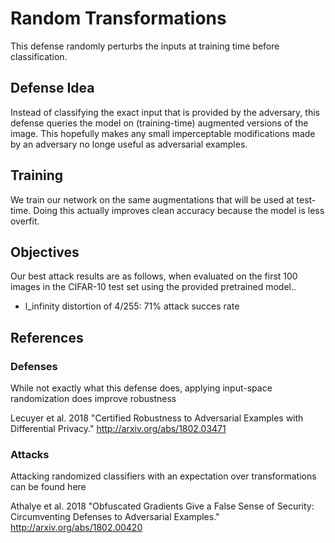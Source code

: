 # Random Transformations

This defense randomly perturbs the inputs at training time before classification.


## Defense Idea

Instead of classifying the exact input that is provided by the adversary, this defense
queries the model on (training-time) augmented versions of the image. This hopefully
makes any small imperceptable modifications made by an adversary no longe useful
as adversarial examples.


## Training

We train our network on the same augmentations that will be used at test-time. Doing
this actually improves clean accuracy because the model is less overfit.


## Objectives

Our best attack results are as follows, when evaluated on the first 100 images
in the CIFAR-10 test set using the provided pretrained model..
- l_infinity distortion of 4/255: 71% attack succes rate


## References

### Defenses

While not exactly what this defense does, applying input-space randomization does improve robustness

Lecuyer et al. 2018 "Certified Robustness to Adversarial Examples with Differential Privacy."
http://arxiv.org/abs/1802.03471


### Attacks

Attacking randomized classifiers with an expectation over transformations can be found here

Athalye et al. 2018 "Obfuscated Gradients Give a False Sense of Security: Circumventing Defenses to Adversarial Examples."
http://arxiv.org/abs/1802.00420